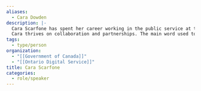 ```yaml
---
aliases:
  - Cara Dowden
description: |-
  Cara Scarfone has spent her career working in the public service at the provincial and federal levels. A cheerleader for all things open government, she values the opportunity to engage with the public to find out what matters most to them.
  Cara thrives on collaboration and partnerships. The main word used to describe her is “enthusiastic” and she brings this enthusiasm to her work in open data and open government. Past files involve AI and the Open Government Partnership action plan, user research, and open data. She lives in Toronto with her many plants and enjoys old books and confetti cannons, but not at the same time.
tags:
  - type/person
organization:
  - "[[Government of Canada]]"
  - "[[Ontario Digital Service]]"
title: Cara Scarfone
categories:
  - role/speaker
---
```

